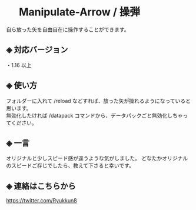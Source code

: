 # &nbsp;　Manipulate-Arrow / 操弾
自ら放った矢を自由自在に操作することができます。

## ◈ 対応バージョン
  ・1.16 以上
  
## ◈ 使い方
フォルダーに入れて /reload などすれば、放った矢が操れるようになっていると思います。  
無効化したければ /datapack コマンドから、データパックごと無効化しちゃってください。

## ◈ 一言
オリジナルと少しスピード感が違うような気がしました。
どなたかオリジナルのスピードご存じでしたら、教えて下さると幸いです。

## ◈ 連絡はこちらから
https://twitter.com/Ryukkun8
